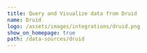 ```yaml
---
title: Query and Visualize data from Druid
name: Druid
logo: /assets/images/integrations/druid.png
show_on_homepage: true
path: /data-sources/druid
---
```

